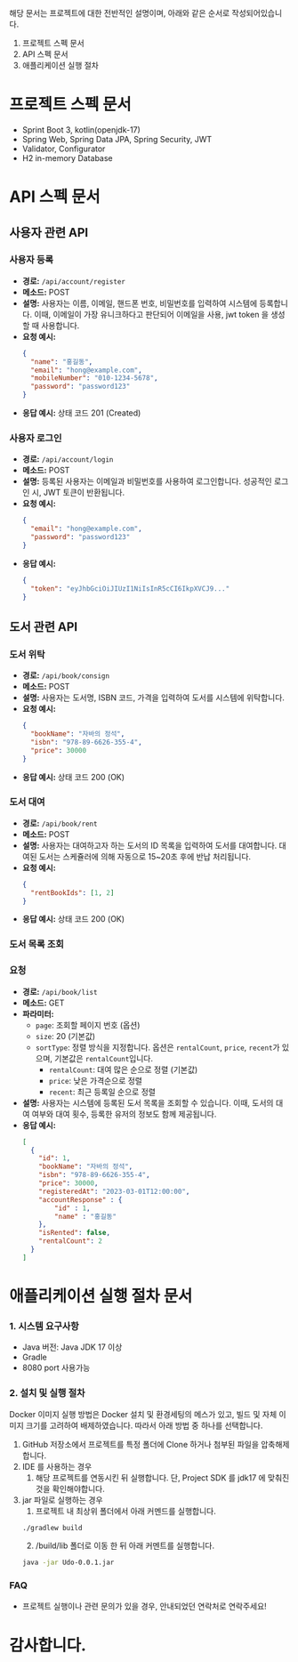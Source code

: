 해당 문서는 프로젝트에 대한 전반적인 설명이며, 아래와 같은 순서로 작성되어있습니다.

1. 프로젝트 스펙 문서
2. API 스펙 문서
3. 애플리케이션 실행 절차

# 프로젝트 스펙 문서

- Sprint Boot 3, kotlin(openjdk-17)
- Spring Web, Spring Data JPA, Spring Security, JWT
- Validator, Configurator
- H2 in-memory Database

# API 스펙 문서

## 사용자 관련 API

### 사용자 등록

- **경로:** `/api/account/register`
- **메소드:** POST
- **설명:** 사용자는 이름, 이메일, 핸드폰 번호, 비밀번호를 입력하여 시스템에 등록합니다.
  이때, 이메일이 가장 유니크하다고 판단되어 이메일을 사용, jwt token 을 생성할 때 사용합니다.
- **요청 예시:**
    ```json
    {
      "name": "홍길동",
      "email": "hong@example.com",
      "mobileNumber": "010-1234-5678",
      "password": "password123"
    }
    ```
- **응답 예시:** 상태 코드 201 (Created)

### 사용자 로그인

- **경로:** `/api/account/login`
- **메소드:** POST
- **설명:** 등록된 사용자는 이메일과 비밀번호를 사용하여 로그인합니다. 성공적인 로그인 시, JWT 토큰이 반환됩니다.
- **요청 예시:**
    ```json
    {
      "email": "hong@example.com",
      "password": "password123"
    }
    ```
- **응답 예시:**
    ```json
    {
      "token": "eyJhbGciOiJIUzI1NiIsInR5cCI6IkpXVCJ9..."
    }
    ```

## 도서 관련 API

### 도서 위탁

- **경로:** `/api/book/consign`
- **메소드:** POST
- **설명:** 사용자는 도서명, ISBN 코드, 가격을 입력하여 도서를 시스템에 위탁합니다.
- **요청 예시:**
    ```json
    {
      "bookName": "자바의 정석",
      "isbn": "978-89-6626-355-4",
      "price": 30000
    }
    ```
- **응답 예시:** 상태 코드 200 (OK)

### 도서 대여

- **경로:** `/api/book/rent`
- **메소드:** POST
- **설명:** 사용자는 대여하고자 하는 도서의 ID 목록을 입력하여 도서를 대여합니다. 대여된 도서는 스케쥴러에 의해 자동으로 15~20초 후에 반납 처리됩니다.
- **요청 예시:**
    ```json
    {
      "rentBookIds": [1, 2]
    }
    ```
- **응답 예시:** 상태 코드 200 (OK)

### 도서 목록 조회

### 요청

- **경로:** `/api/book/list`
- **메소드:** GET
- **파라미터:**
    - `page`: 조회할 페이지 번호 (옵션)
    - `size`: 20 (기본값)
    - `sortType`: 정렬 방식을 지정합니다. 옵션은 `rentalCount`, `price`, `recent`가 있으며, 기본값은 `rentalCount`입니다.
        - `rentalCount`: 대여 많은 순으로 정렬 (기본값)
        - `price`: 낮은 가격순으로 정렬
        - `recent`: 최근 등록일 순으로 정렬
- **설명:** 사용자는 시스템에 등록된 도서 목록을 조회할 수 있습니다. 이때, 도서의 대여 여부와 대여 횟수, 등록한 유저의 정보도 함께 제공됩니다.
- **응답 예시:**
    ```json
    [
      {
        "id": 1,
        "bookName": "자바의 정석",
        "isbn": "978-89-6626-355-4",
        "price": 30000,
        "registeredAt": "2023-03-01T12:00:00",
        "accountResponse" : {
            "id" : 1,
            "name" : "홍길동"
        },
        "isRented": false,
        "rentalCount": 2
      }
    ]
    ```

# 애플리케이션 실행 절차 문서

### 1. 시스템 요구사항

- Java 버전: Java JDK 17 이상
- Gradle
- 8080 port 사용가능

### 2. 설치 및 실행 절차

Docker 이미지 실행 방법은 Docker 설치 및 환경세팅의 메스가 있고,
빌드 및 자체 이미지 크기를 고려하여 배제하였습니다.
따라서 아래 방법 중 하나를 선택합니다.

1. GitHub 저장소에서 프로젝트를 특정 폴더에 Clone 하거나 첨부된 파일을 압축해제합니다.
2. IDE 를 사용하는 경우
    1. 해당 프로젝트를 연동시킨 뒤 실행합니다. 단, Project SDK 를 jdk17 에 맞춰진 것을 확인해야합니다.
3. jar 파일로 실행하는 경우
    1. 프로젝트 내 최상위 폴더에서 아래 커멘드를 실행합니다.
    ```bash
    ./gradlew build
    ```
    2. /build/lib 폴더로 이동 한 뒤 아래 커멘트를 실행합니다.
    ```bash
    java -jar Udo-0.0.1.jar
    ```

### FAQ

- 프로젝트 실행이나 관련 문의가 있을 경우, 안내되었던 연락처로 연락주세요!

# 감사합니다.
